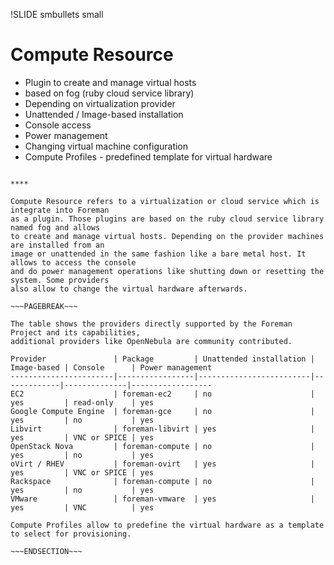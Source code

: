 !SLIDE smbullets small
# Compute Resource

* Plugin to create and manage virtual hosts
 * based on fog (ruby cloud service library)
* Depending on virtualization provider
 * Unattended / Image-based installation
 * Console access
 * Power management
 * Changing virtual machine configuration
* Compute Profiles - predefined template for virtual hardware

~~~SECTION:handouts~~~

****

Compute Resource refers to a virtualization or cloud service which is integrate into Foreman
as a plugin. Those plugins are based on the ruby cloud service library named fog and allows
to create and manage virtual hosts. Depending on the provider machines are installed from an
image or unattended in the same fashion like a bare metal host. It allows to access the console
and do power management operations like shutting down or resetting the system. Some providers
also allow to change the virtual hardware afterwards.

~~~PAGEBREAK~~~

The table shows the providers directly supported by the Foreman Project and its capabilities,
additional providers like OpenNebula are community contributed.

Provider               | Package         | Unattended installation | Image-based | Console      | Power management
-----------------------|-----------------|-------------------------|-------------|--------------|------------------
EC2                    | foreman-ec2     | no                      | yes         | read-only    | yes
Google Compute Engine  | foreman-gce     | no                      | yes         | no           | yes
Libvirt                | foreman-libvirt | yes                     | yes         | VNC or SPICE | yes
OpenStack Nova         | foreman-compute | no                      | yes         | no           | yes
oVirt / RHEV           | foreman-ovirt   | yes                     | yes         | VNC or SPICE | yes
Rackspace              | foreman-compute | no                      | yes         | no           | yes
VMware                 | foreman-vmware  | yes                     | yes         | VNC          | yes

Compute Profiles allow to predefine the virtual hardware as a template to select for provisioning.

~~~ENDSECTION~~~
